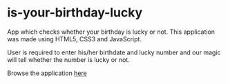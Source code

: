 # is-your-birthday-lucky
App which checks whether your birthday is lucky or not. This application was made using HTML5, CSS3 and JavaScript.

User is required to enter his/her birthdate and lucky number and our magic will tell whether the number is lucky or not.

Browse the application [here](https://is-your-birthday-lucky-sd.netlify.app/)
